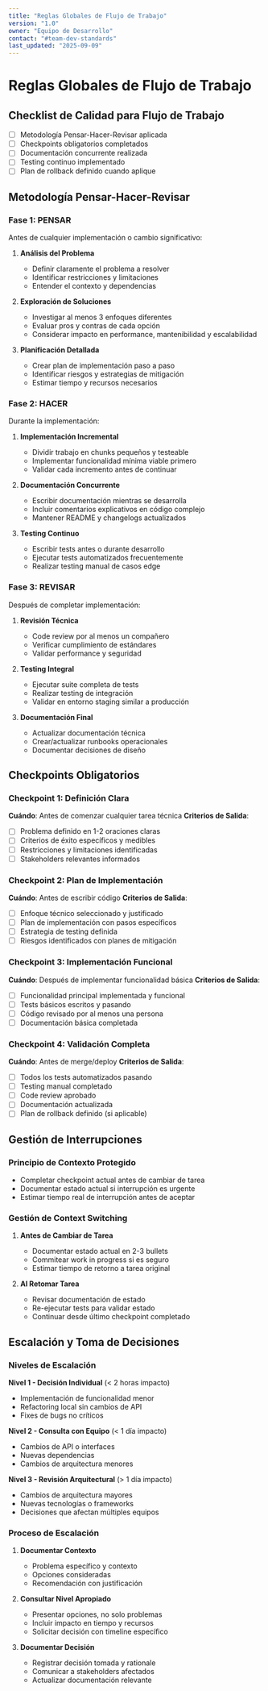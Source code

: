 ```yaml
---
title: "Reglas Globales de Flujo de Trabajo"
version: "1.0"
owner: "Equipo de Desarrollo"
contact: "#team-dev-standards"
last_updated: "2025-09-09"
---
```


# Reglas Globales de Flujo de Trabajo

## Checklist de Calidad para Flujo de Trabajo
- [ ] Metodología Pensar-Hacer-Revisar aplicada
- [ ] Checkpoints obligatorios completados
- [ ] Documentación concurrente realizada
- [ ] Testing continuo implementado
- [ ] Plan de rollback definido cuando aplique

## Metodología Pensar-Hacer-Revisar

### Fase 1: PENSAR
Antes de cualquier implementación o cambio significativo:

1. **Análisis del Problema**
   - Definir claramente el problema a resolver
   - Identificar restricciones y limitaciones
   - Entender el contexto y dependencias

2. **Exploración de Soluciones**
   - Investigar al menos 3 enfoques diferentes
   - Evaluar pros y contras de cada opción
   - Considerar impacto en performance, mantenibilidad y escalabilidad

3. **Planificación Detallada**
   - Crear plan de implementación paso a paso
   - Identificar riesgos y estrategias de mitigación
   - Estimar tiempo y recursos necesarios

### Fase 2: HACER
Durante la implementación:

1. **Implementación Incremental**
   - Dividir trabajo en chunks pequeños y testeable
   - Implementar funcionalidad mínima viable primero
   - Validar cada incremento antes de continuar

2. **Documentación Concurrente**
   - Escribir documentación mientras se desarrolla
   - Incluir comentarios explicativos en código complejo
   - Mantener README y changelogs actualizados

3. **Testing Continuo**
   - Escribir tests antes o durante desarrollo
   - Ejecutar tests automatizados frecuentemente
   - Realizar testing manual de casos edge

### Fase 3: REVISAR
Después de completar implementación:

1. **Revisión Técnica**
   - Code review por al menos un compañero
   - Verificar cumplimiento de estándares
   - Validar performance y seguridad

2. **Testing Integral**
   - Ejecutar suite completa de tests
   - Realizar testing de integración
   - Validar en entorno staging similar a producción

3. **Documentación Final**
   - Actualizar documentación técnica
   - Crear/actualizar runbooks operacionales
   - Documentar decisiones de diseño

## Checkpoints Obligatorios

### Checkpoint 1: Definición Clara
**Cuándo**: Antes de comenzar cualquier tarea técnica
**Criterios de Salida**:
- [ ] Problema definido en 1-2 oraciones claras
- [ ] Criterios de éxito específicos y medibles
- [ ] Restricciones y limitaciones identificadas
- [ ] Stakeholders relevantes informados

### Checkpoint 2: Plan de Implementación
**Cuándo**: Antes de escribir código
**Criterios de Salida**:
- [ ] Enfoque técnico seleccionado y justificado
- [ ] Plan de implementación con pasos específicos
- [ ] Estrategia de testing definida
- [ ] Riesgos identificados con planes de mitigación

### Checkpoint 3: Implementación Funcional
**Cuándo**: Después de implementar funcionalidad básica
**Criterios de Salida**:
- [ ] Funcionalidad principal implementada y funcional
- [ ] Tests básicos escritos y pasando
- [ ] Código revisado por al menos una persona
- [ ] Documentación básica completada

### Checkpoint 4: Validación Completa
**Cuándo**: Antes de merge/deploy
**Criterios de Salida**:
- [ ] Todos los tests automatizados pasando
- [ ] Testing manual completado
- [ ] Code review aprobado
- [ ] Documentación actualizada
- [ ] Plan de rollback definido (si aplicable)

## Gestión de Interrupciones

### Principio de Contexto Protegido
- Completar checkpoint actual antes de cambiar de tarea
- Documentar estado actual si interrupción es urgente
- Estimar tiempo real de interrupción antes de aceptar

### Gestión de Context Switching
1. **Antes de Cambiar de Tarea**
   - Documentar estado actual en 2-3 bullets
   - Commitear work in progress si es seguro
   - Estimar tiempo de retorno a tarea original

2. **Al Retomar Tarea**
   - Revisar documentación de estado
   - Re-ejecutar tests para validar estado
   - Continuar desde último checkpoint completado

## Escalación y Toma de Decisiones

### Niveles de Escalación

**Nivel 1 - Decisión Individual** (< 2 horas impacto)
- Implementación de funcionalidad menor
- Refactoring local sin cambios de API
- Fixes de bugs no críticos

**Nivel 2 - Consulta con Equipo** (< 1 día impacto)
- Cambios de API o interfaces
- Nuevas dependencias
- Cambios de arquitectura menores

**Nivel 3 - Revisión Arquitectural** (> 1 día impacto)
- Cambios de arquitectura mayores
- Nuevas tecnologías o frameworks
- Decisiones que afectan múltiples equipos

### Proceso de Escalación
1. **Documentar Contexto**
   - Problema específico y contexto
   - Opciones consideradas
   - Recomendación con justificación

2. **Consultar Nivel Apropiado**
   - Presentar opciones, no solo problemas
   - Incluir impacto en tiempo y recursos
   - Solicitar decisión con timeline específico

3. **Documentar Decisión**
   - Registrar decisión tomada y rationale
   - Comunicar a stakeholders afectados
   - Actualizar documentación relevante